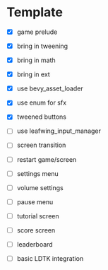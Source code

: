 # Template

- [x] game prelude
- [x] bring in tweening
- [x] bring in math
- [x] bring in ext
- [x] use bevy_asset_loader
- [x] use enum for sfx
- [x] tweened buttons
- [ ] use leafwing_input_manager
- [ ] screen transition
- [ ] restart game/screen
- [ ] settings menu
- [ ] volume settings
- [ ] pause menu
- [ ] tutorial screen
- [ ] score screen
- [ ] leaderboard
- [ ] basic LDTK integration

